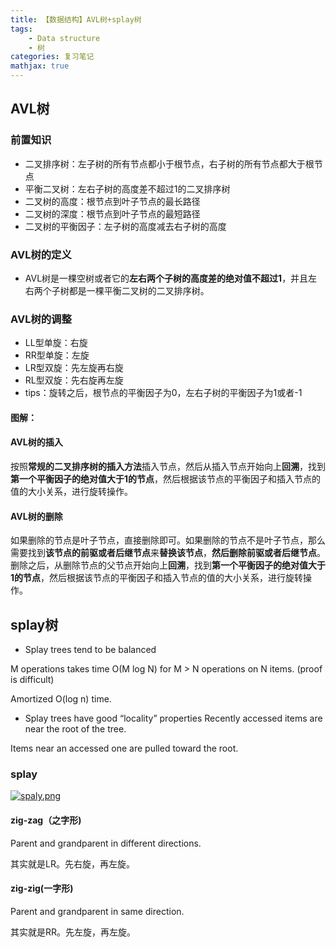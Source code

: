 ```yaml
---
title: 【数据结构】AVL树+splay树
tags:    
    - Data structure
    - 树
categories: 复习笔记
mathjax: true
---
```

## AVL树
### 前置知识
- 二叉排序树：左子树的所有节点都小于根节点，右子树的所有节点都大于根节点
- 平衡二叉树：左右子树的高度差不超过1的二叉排序树
- 二叉树的高度：根节点到叶子节点的最长路径
- 二叉树的深度：根节点到叶子节点的最短路径
- 二叉树的平衡因子：左子树的高度减去右子树的高度

### AVL树的定义
- AVL树是一棵空树或者它的**左右两个子树的高度差的绝对值不超过1**，并且左右两个子树都是一棵平衡二叉树的二叉排序树。

### AVL树的调整
- LL型单旋：右旋
- RR型单旋：左旋
- LR型双旋：先左旋再右旋
- RL型双旋：先右旋再左旋
- tips：旋转之后，根节点的平衡因子为0，左右子树的平衡因子为1或者-1


#### 图解：


#### AVL树的插入
按照**常规的二叉排序树的插入方法**插入节点，然后从插入节点开始向上**回溯**，找到**第一个平衡因子的绝对值大于1的节点**，然后根据该节点的平衡因子和插入节点的值的大小关系，进行旋转操作。

#### AVL树的删除
如果删除的节点是叶子节点，直接删除即可。如果删除的节点不是叶子节点，那么需要找到**该节点的前驱或者后继节点**来**替换该节点**，**然后删除前驱或者后继节点**。删除之后，从删除节点的父节点开始向上**回溯**，找到**第一个平衡因子的绝对值大于1的节点**，然后根据该节点的平衡因子和插入节点的值的大小关系，进行旋转操作。

## splay树
- Splay trees tend to be balanced

M operations takes time O(M log N) for M > N operations on N items. (proof is difficult)

Amortized O(log n) time.

- Splay trees have good “locality” properties
Recently accessed items are near the root of the tree.

Items near an accessed one are pulled toward the root.


### splay
[![spaly.png](https://img1.imgtp.com/2023/09/18/4AU1Bf0C.png)](https://img1.imgtp.com/2023/09/18/4AU1Bf0C.png)
#### zig-zag（之字形)
Parent and grandparent in different directions.

其实就是LR。先右旋，再左旋。
#### zig-zig(一字形)
Parent and grandparent in same direction.

其实就是RR。先左旋，再左旋。